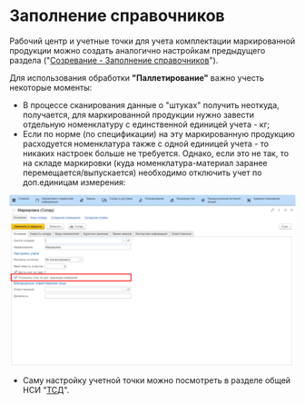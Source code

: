 # Заполнение справочников


Рабочий центр и учетные точки для учета комплектации маркированной
продукции можно создать аналогично настройкам предыдущего раздела
("[Созревание - Заполнение справочников](../../Maturation/DataFilling/readme.md)").
 

Для использования обработки **"Паллетирование"** важно учесть некоторые
моменты:

-   В процессе сканирования данные о "штуках" получить неоткуда,
    получается, для маркированной продукции нужно завести отдельную
    номенклатуру с единственной единицей учета - кг;
-   Если по норме (по спецификации) на эту маркированную продукцию
    расходуется номенклатура также с одной единицей учета - то никаких
    настроек больше не требуется. Однако, если это не так, то на складе
    маркировки (куда номенклатура-материал заранее
    перемещается/выпускается) необходимо отключить учет по доп.единицам
    измерения:

![](DataFilling.assets/1.png)

-   Саму настройку учетной точки можно посмотреть в разделе общей НСИ
    "[ТСД](../../../../../CommonInformation/ButtonOfAccountPoint/DataCollectionTerminal.md)".

